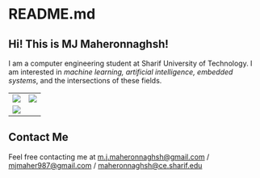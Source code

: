 # README.md
## Hi! This is MJ Maheronnaghsh!
I am a computer engineering student at Sharif University of Technology.
I am interested in *machine learning, artificial intelligence, embedded systems*, and the intersections of these fields.


<table border="0" cellspacing="0" cellpadding="0">
    <tr>
        <td>
            <img align="center" src="https://github-readme-stats.vercel.app/api?username=mjmaher987&hide_border=true&show_icons=true&count_private=true&include_all_commits=true" />
        </td>
        <td>
            <img src="https://github-readme-stats.vercel.app/api/top-langs/?username=mjmaher987&hide_border=true&layout=compact&langs_count=10"/>
        </td>
    </tr>
    <tr>
        <td>
            <img src="https://github-readme-streak-stats.herokuapp.com/?user=mjmaher987&hide_border=true" />
        </td>
    </tr>
</table>

## Contact Me


Feel free contacting me at m.j.maheronnaghsh@gmail.com / mjmaher987@gmail.com / maheronnaghsh@ce.sharif.edu
<!--  -->
<!-- <div align="center">
        <a href="mjmaher987@gmail.com">
        <img src="https://cdn-icons-png.flaticon.com/512/281/281769.png" width= 3% height= auto>

</div> -->

<!--   
<p align=center>
<br>
<img src="https://visitor-badge.glitch.me/badge?page_id=mjmaher987/mjmaher987">
</p>
-->




